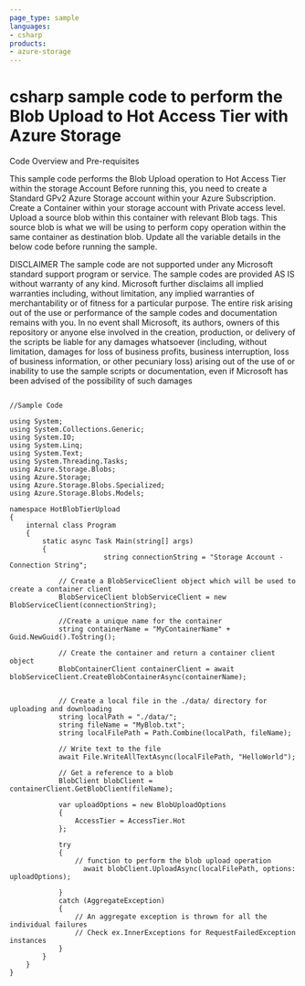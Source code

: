 ```yaml
---
page_type: sample
languages:
- csharp
products:
- azure-storage	
---
```



# csharp sample code to perform the Blob Upload to Hot Access Tier with Azure Storage

 Code Overview and Pre-requisites
 
 This sample code performs the Blob Upload operation to Hot Access Tier within the storage Account
 Before running this, you need to create a Standard GPv2 Azure Storage account within your Azure Subscription.
 Create a Container within your storage account with Private access level. Upload a source blob within this container with relevant Blob tags. This source blob is what we will be using to perform copy operation within the same container as destination blob. 
 Update all the variable details in the below code before running the sample.
 
 
DISCLAIMER
 The sample code are not supported under any Microsoft standard support program or service. The sample codes are provided AS IS without warranty of any kind. Microsoft further disclaims all implied warranties including, without limitation, any implied warranties of merchantability or of fitness for a particular purpose. The entire risk arising out of the use or performance of the sample codes and documentation remains with you. In no event shall Microsoft, its authors, owners of this repository or anyone else involved in the creation, production, or delivery of the scripts be liable for any damages whatsoever (including, without limitation, damages for loss of business profits, business interruption, loss of business information, or other pecuniary loss) arising out of the use of or inability to use the sample scripts or documentation, even if Microsoft has been advised of the possibility of such damages 


```

//Sample Code

using System;
using System.Collections.Generic;
using System.IO;
using System.Linq;
using System.Text;
using System.Threading.Tasks;
using Azure.Storage.Blobs;
using Azure.Storage;
using Azure.Storage.Blobs.Specialized;
using Azure.Storage.Blobs.Models;

namespace HotBlobTierUpload
{
    internal class Program
    {
        static async Task Main(string[] args)
        {
                       string connectionString = "Storage Account - Connection String";

            // Create a BlobServiceClient object which will be used to create a container client
            BlobServiceClient blobServiceClient = new BlobServiceClient(connectionString);

            //Create a unique name for the container
            string containerName = "MyContainerName" + Guid.NewGuid().ToString();

            // Create the container and return a container client object
            BlobContainerClient containerClient = await blobServiceClient.CreateBlobContainerAsync(containerName);


            // Create a local file in the ./data/ directory for uploading and downloading
            string localPath = "./data/";
            string fileName = "MyBlob.txt";
            string localFilePath = Path.Combine(localPath, fileName);

            // Write text to the file
            await File.WriteAllTextAsync(localFilePath, "HelloWorld");

            // Get a reference to a blob
            BlobClient blobClient = containerClient.GetBlobClient(fileName);

            var uploadOptions = new BlobUploadOptions
            {
                AccessTier = AccessTier.Hot
            };

            try
            {
                // function to perform the blob upload operation
                  await blobClient.UploadAsync(localFilePath, options: uploadOptions);

            }
            catch (AggregateException)
            {
                // An aggregate exception is thrown for all the individual failures
                // Check ex.InnerExceptions for RequestFailedException instances
            }
        }
    }
}

```
